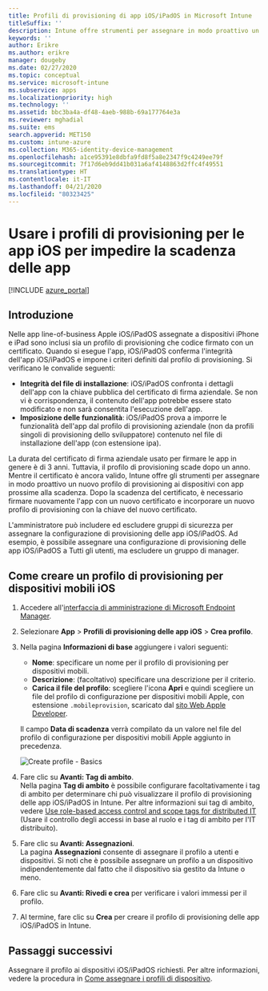 ```yaml
---
title: Profili di provisioning di app iOS/iPadOS in Microsoft Intune
titleSuffix: ''
description: Intune offre strumenti per assegnare in modo proattivo un nuovo profilo di provisioning ai dispositivi con app prossime alla scadenza.
keywords: ''
author: Erikre
ms.author: erikre
manager: dougeby
ms.date: 02/27/2020
ms.topic: conceptual
ms.service: microsoft-intune
ms.subservice: apps
ms.localizationpriority: high
ms.technology: ''
ms.assetid: bbc3ba4a-df48-4aeb-988b-69a177764e3a
ms.reviewer: mghadial
ms.suite: ems
search.appverid: MET150
ms.custom: intune-azure
ms.collection: M365-identity-device-management
ms.openlocfilehash: a1ce95391e8dbfa9fd8f5a8e2347f9c4249ee79f
ms.sourcegitcommit: 7f17d6eb9dd41b031a6af4148863d2ffc4f49551
ms.translationtype: HT
ms.contentlocale: it-IT
ms.lasthandoff: 04/21/2020
ms.locfileid: "80323425"
---
```

# <a name="use-ios-app-provisioning-profiles-to-prevent-your-apps-from-expiring"></a>Usare i profili di provisioning per le app iOS per impedire la scadenza delle app

[!INCLUDE [azure_portal](../includes/azure_portal.md)]

## <a name="introduction"></a>Introduzione

Nelle app line-of-business Apple iOS/iPadOS assegnate a dispositivi iPhone e iPad sono inclusi sia un profilo di provisioning che codice firmato con un certificato. Quando si esegue l'app, iOS/iPadOS conferma l'integrità dell'app iOS/iPadOS e impone i criteri definiti dal profilo di provisioning. Si verificano le convalide seguenti:

- **Integrità del file di installazione**: iOS/iPadOS confronta i dettagli dell'app con la chiave pubblica del certificato di firma aziendale. Se non vi è corrispondenza, il contenuto dell'app potrebbe essere stato modificato e non sarà consentita l'esecuzione dell'app.
- **Imposizione delle funzionalità**: iOS/iPadOS prova a imporre le funzionalità dell'app dal profilo di provisioning aziendale (non da profili singoli di provisioning dello sviluppatore) contenuto nel file di installazione dell'app (con estensione ipa).


La durata del certificato di firma aziendale usato per firmare le app in genere è di 3 anni. Tuttavia, il profilo di provisioning scade dopo un anno. Mentre il certificato è ancora valido, Intune offre gli strumenti per assegnare in modo proattivo un nuovo profilo di provisioning ai dispositivi con app prossime alla scadenza.
Dopo la scadenza del certificato, è necessario firmare nuovamente l'app con un nuovo certificato e incorporare un nuovo profilo di provisioning con la chiave del nuovo certificato.

L'amministratore può includere ed escludere gruppi di sicurezza per assegnare la configurazione di provisioning delle app iOS/iPadOS. Ad esempio, è possibile assegnare una configurazione di provisioning delle app iOS/iPadOS a Tutti gli utenti, ma escludere un gruppo di manager.

## <a name="how-to-create-an-ios-mobile-app-provisioning-profile"></a>Come creare un profilo di provisioning per dispositivi mobili iOS

1. Accedere all'[interfaccia di amministrazione di Microsoft Endpoint Manager](https://go.microsoft.com/fwlink/?linkid=2109431).
2. Selezionare **App** > **Profili di provisioning delle app iOS** > **Crea profilo**.
3. Nella pagina **Informazioni di base** aggiungere i valori seguenti:
    - **Nome**: specificare un nome per il profilo di provisioning per dispositivi mobili.
    - **Descrizione**: (facoltativo) specificare una descrizione per il criterio.
    - **Carica il file del profilo**: scegliere l'icona **Apri** e quindi scegliere un file del profilo di configurazione per dispositivi mobili Apple, con estensione `.mobileprovision`, scaricato dal [sito Web Apple Developer](https://developer.apple.com/).

   Il campo **Data di scadenza** verrà compilato da un valore nel file del profilo di configurazione per dispositivi mobili Apple aggiunto in precedenza.<br>

   <img alt="Create profile - Basics" src="./media/app-provisioning-profile-ios/app-provisioning-profile-ios-01.png">

4. Fare clic su **Avanti: Tag di ambito**.<br>
   Nella pagina **Tag di ambito** è possibile configurare facoltativamente i tag di ambito per determinare chi può visualizzare il profilo di provisioning delle app iOS/iPadOS in Intune. Per altre informazioni sui tag di ambito, vedere [Use role-based access control and scope tags for distributed IT](../fundamentals/scope-tags.md) (Usare il controllo degli accessi in base al ruolo e i tag di ambito per l'IT distribuito).
5. Fare clic su **Avanti: Assegnazioni**.<br>
   La pagina **Assegnazioni** consente di assegnare il profilo a utenti e dispositivi. Si noti che è possibile assegnare un profilo a un dispositivo indipendentemente dal fatto che il dispositivo sia gestito da Intune o meno.
6. Fare clic su **Avanti: Rivedi e crea** per verificare i valori immessi per il profilo.
7. Al termine, fare clic su **Crea** per creare il profilo di provisioning delle app iOS/iPadOS in Intune. 

## <a name="next-steps"></a>Passaggi successivi

Assegnare il profilo ai dispositivi iOS/iPadOS richiesti. Per altre informazioni, vedere la procedura in [Come assegnare i profili di dispositivo](../configuration/device-profile-assign.md).
